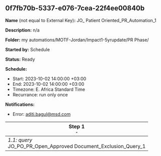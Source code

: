 ## 0f7fb70b-5337-e076-7cea-22f4ee00840b

**Name** (not equal to External Key)**:** JO_ Patient Oriented_PR_Automation_1

**Description:** n/a

**Folder:** my automations/MOTF-Jordan/Impact1-5yrupdate/PR Phase/

**Started by:** Schedule

**Status:** Ready

**Schedule:**

* Start: 2023-10-02 14:00:00 +03:00
* End: 2023-10-02 14:00:00 +03:00
* Timezone: E. Africa Standard Time
* Recurrance: run only once

**Notifications:**

* Error: aditi.bagul@msd.com

| Step 1<br>_<small>-</small>_ |
| --- |
| _1.1: query_<br>JO_PO_PR_Open_Approved Document_Exclusion_Query_1 |

